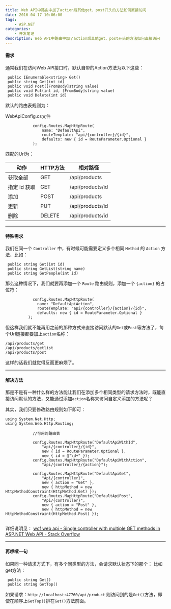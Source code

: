 ```yaml
---
title: Web API中路由中加了action后其他get、post开头的方法如何直接访问
date: 2016-04-17 10:06:00
tags:
    - ASP.NET
categories: 
    - 开发笔记
description: Web API中路由中加了action后其他get、post开头的方法如何直接访问
---
```


#### 需求 

通常我们在访问Web API接口时，默认自带的Action方法为以下这些：

```
 public IEnumerable<string> Get()
 public string Get(int id)
 public void Post([FromBody]string value)
 public void Put(int id, [FromBody]string value)
 public void Delete(int id)
```

默认的路由表规则为：

WebApiConfig.cs文件 

```
            config.Routes.MapHttpRoute(
                name: "DefaultApi",
                routeTemplate: "api/{controller}/{id}",
                defaults: new { id = RouteParameter.Optional }
            );
```

匹配的Url为：

| 动作 | HTTP方法 | 相对路径 |
|---- | ----- | ---- |
| 获取全部| GET | /api/products |
|指定 id 获取 | GET | /api/products/id |
| 添加 | POST | /api/products |
| 更新 | PUT | /api/products/id |
| 删除 | DELETE | /api/products/id |

*** 

#### 特殊需求

我们在同一个 `Controller` 中，有时候可能需要定义多个相同 `Method` 的 `Action` 方法，比如：

```
 public string Get(int id)
 public string GetList(string name)
 public string GetPeople(int id)

```

那么这种情况下，我们就要再添加一个 `Route` 路由规则，添加一个 `{action}` 的占位符：

```
            config.Routes.MapHttpRoute(
              name: "DefaultApiAction",
              routeTemplate: "api/{controller}/{action}/{id}",
              defaults: new { id = RouteParameter.Optional }
          );
```

但这样我们就不能再用之前的那种方式来直接访问默认的`Get`或`Post`等方法了，每个Url链接都要加上`action`名称：

```
/api/products/get
/api/products/getlist
/api/products/post
```

这样的话我们就觉得反而更麻烦了。

*** 

#### 解决方法

那是不是有一种什么样的方法能让我们在添加多个相同类型的请求方法时，既能直接访问默认的方法，又能通过添加`action`名称来访问自定义添加的方法呢？

其实，我们只要修改路由规则如下即可：

```
using System.Net.Http;
using System.Web.Http.Routing;

            //可用的路由表

            config.Routes.MapHttpRoute("DefaultApiWithId", 
                "api/{controller}/{id}", 
                new { id = RouteParameter.Optional },
                new { id = @"\d+" });
            config.Routes.MapHttpRoute("DefaultApiWithAction",
                "api/{controller}/{action}");

            config.Routes.MapHttpRoute("DefaultApiGet",
                "Api/{controller}",
                new { action = "Get" }, 
                new { httpMethod = new HttpMethodConstraint(HttpMethod.Get) });
            config.Routes.MapHttpRoute("DefaultApiPost", 
                "Api/{controller}",
                new { action = "Post" },
                new { httpMethod = new HttpMethodConstraint(HttpMethod.Post) });


```

详细说明见： 
[wcf web api - Single controller with multiple GET methods in ASP.NET Web API - Stack Overflow](http://stackoverflow.com/questions/9499794/single-controller-with-multiple-get-methods-in-asp-net-web-api)

*** 

#### 再啰嗦一句  

如果同一种请求方式下，有多个同类型的方法，会请求默认状态下的那个：
比如 get方法：

```
 public string Get()
 public string GetTop()
```

如果请求：`http://localhost:47760/api/product` 
则访问到的是`Get()`方法，即使在顺序上`GetTop()`排在`Get()`方法前面。
